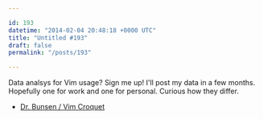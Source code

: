```yaml
---

id: 193
datetime: "2014-02-04 20:48:18 +0000 UTC"
title: "Untitled #193"
draft: false
permalink: "/posts/193"

---
```


Data analsys for Vim usage? Sign me up! I'll post my data in a few months. Hopefully one for work and one for personal. Curious how they differ. 

 
 * [Dr. Bunsen / Vim Croquet](http://www.drbunsen.org/vim-croquet/)


